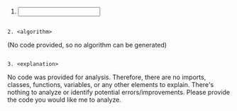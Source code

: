 1. <input code>

```

2. <algorithm>

```
(No code provided, so no algorithm can be generated)
```

3. <explanation>

```
No code was provided for analysis.  Therefore, there are no imports, classes, functions, variables, or any other elements to explain.  There's nothing to analyze or identify potential errors/improvements.  Please provide the code you would like me to analyze.